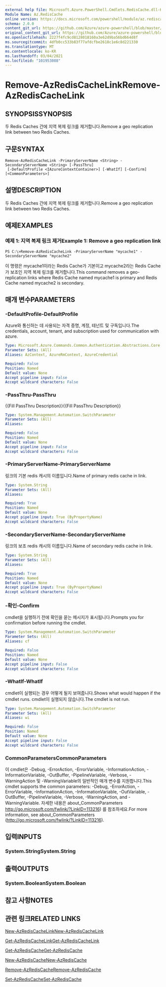 ```yaml
---
external help file: Microsoft.Azure.PowerShell.Cmdlets.RedisCache.dll-Help.xml
Module Name: Az.RedisCache
online version: https://docs.microsoft.com/powershell/module/az.rediscache/remove-azrediscachelink
schema: 2.0.0
content_git_url: https://github.com/Azure/azure-powershell/blob/master/src/RedisCache/RedisCache/help/Remove-AzRedisCacheLink.md
original_content_git_url: https://github.com/Azure/azure-powershell/blob/master/src/RedisCache/RedisCache/help/Remove-AzRedisCacheLink.md
ms.openlocfilehash: 2227f4fc9cd8128018160a3e62d9ba56bd664d8f
ms.sourcegitcommit: 4dfb0cc533b83f77afdcfbe2618c1e6c8d221330
ms.translationtype: MT
ms.contentlocale: ko-KR
ms.lasthandoff: 03/04/2021
ms.locfileid: "101953088"
---
```

# <span data-ttu-id="6151b-101">Remove-AzRedisCacheLink</span><span class="sxs-lookup"><span data-stu-id="6151b-101">Remove-AzRedisCacheLink</span></span>

## <span data-ttu-id="6151b-102">SYNOPSIS</span><span class="sxs-lookup"><span data-stu-id="6151b-102">SYNOPSIS</span></span>
<span data-ttu-id="6151b-103">두 Redis Caches 간에 지역 복제 링크를 제거합니다.</span><span class="sxs-lookup"><span data-stu-id="6151b-103">Remove a geo replication link between two Redis Caches.</span></span>

## <span data-ttu-id="6151b-104">구문</span><span class="sxs-lookup"><span data-stu-id="6151b-104">SYNTAX</span></span>

```
Remove-AzRedisCacheLink -PrimaryServerName <String> -SecondaryServerName <String> [-PassThru]
 [-DefaultProfile <IAzureContextContainer>] [-WhatIf] [-Confirm] [<CommonParameters>]
```

## <span data-ttu-id="6151b-105">설명</span><span class="sxs-lookup"><span data-stu-id="6151b-105">DESCRIPTION</span></span>
<span data-ttu-id="6151b-106">두 Redis Caches 간에 지역 복제 링크를 제거합니다.</span><span class="sxs-lookup"><span data-stu-id="6151b-106">Remove a geo replication link between two Redis Caches.</span></span>

## <span data-ttu-id="6151b-107">예제</span><span class="sxs-lookup"><span data-stu-id="6151b-107">EXAMPLES</span></span>

### <span data-ttu-id="6151b-108">예제 1: 지역 복제 링크 제거</span><span class="sxs-lookup"><span data-stu-id="6151b-108">Example 1: Remove a geo replication link</span></span>
```
PS C:\>Remove-AzRedisCacheLink -PrimaryServerName "mycache1" -SecondaryServerName "mycache2"
```

<span data-ttu-id="6151b-109">이 명령은 mycache1이라는 Redis Cache가 기본이고 mycache2라는 Redis Cache가 보조인 지역 복제 링크를 제거합니다.</span><span class="sxs-lookup"><span data-stu-id="6151b-109">This command removes a geo-replication links where Redis Cache named mycache1 is primary and Redis Cache named mycache2 is secondary.</span></span>

## <span data-ttu-id="6151b-110">매개 변수</span><span class="sxs-lookup"><span data-stu-id="6151b-110">PARAMETERS</span></span>

### <span data-ttu-id="6151b-111">-DefaultProfile</span><span class="sxs-lookup"><span data-stu-id="6151b-111">-DefaultProfile</span></span>
<span data-ttu-id="6151b-112">Azure와 통신하는 데 사용되는 자격 증명, 계정, 테넌트 및 구독입니다.</span><span class="sxs-lookup"><span data-stu-id="6151b-112">The credentials, account, tenant, and subscription used for communication with azure.</span></span>

```yaml
Type: Microsoft.Azure.Commands.Common.Authentication.Abstractions.Core.IAzureContextContainer
Parameter Sets: (All)
Aliases: AzContext, AzureRmContext, AzureCredential

Required: False
Position: Named
Default value: None
Accept pipeline input: False
Accept wildcard characters: False
```

### <span data-ttu-id="6151b-113">-PassThru</span><span class="sxs-lookup"><span data-stu-id="6151b-113">-PassThru</span></span>
<span data-ttu-id="6151b-114">{{Fill PassThru Description}}</span><span class="sxs-lookup"><span data-stu-id="6151b-114">{{Fill PassThru Description}}</span></span>

```yaml
Type: System.Management.Automation.SwitchParameter
Parameter Sets: (All)
Aliases:

Required: False
Position: Named
Default value: None
Accept pipeline input: False
Accept wildcard characters: False
```

### <span data-ttu-id="6151b-115">-PrimaryServerName</span><span class="sxs-lookup"><span data-stu-id="6151b-115">-PrimaryServerName</span></span>
<span data-ttu-id="6151b-116">링크의 기본 redis 캐시의 이름입니다.</span><span class="sxs-lookup"><span data-stu-id="6151b-116">Name of primary redis cache in link.</span></span>

```yaml
Type: System.String
Parameter Sets: (All)
Aliases:

Required: True
Position: Named
Default value: None
Accept pipeline input: True (ByPropertyName)
Accept wildcard characters: False
```

### <span data-ttu-id="6151b-117">-SecondaryServerName</span><span class="sxs-lookup"><span data-stu-id="6151b-117">-SecondaryServerName</span></span>
<span data-ttu-id="6151b-118">링크의 보조 redis 캐시의 이름입니다.</span><span class="sxs-lookup"><span data-stu-id="6151b-118">Name of secondary redis cache in link.</span></span>

```yaml
Type: System.String
Parameter Sets: (All)
Aliases:

Required: True
Position: Named
Default value: None
Accept pipeline input: True (ByPropertyName)
Accept wildcard characters: False
```

### <span data-ttu-id="6151b-119">-확인</span><span class="sxs-lookup"><span data-stu-id="6151b-119">-Confirm</span></span>
<span data-ttu-id="6151b-120">cmdlet을 실행하기 전에 확인을 묻는 메시지가 표시됩니다.</span><span class="sxs-lookup"><span data-stu-id="6151b-120">Prompts you for confirmation before running the cmdlet.</span></span>

```yaml
Type: System.Management.Automation.SwitchParameter
Parameter Sets: (All)
Aliases: cf

Required: False
Position: Named
Default value: None
Accept pipeline input: False
Accept wildcard characters: False
```

### <span data-ttu-id="6151b-121">-WhatIf</span><span class="sxs-lookup"><span data-stu-id="6151b-121">-WhatIf</span></span>
<span data-ttu-id="6151b-122">cmdlet이 실행되는 경우 어떻게 될지 보여줍니다.</span><span class="sxs-lookup"><span data-stu-id="6151b-122">Shows what would happen if the cmdlet runs.</span></span>
<span data-ttu-id="6151b-123">cmdlet이 실행되지 않습니다.</span><span class="sxs-lookup"><span data-stu-id="6151b-123">The cmdlet is not run.</span></span>

```yaml
Type: System.Management.Automation.SwitchParameter
Parameter Sets: (All)
Aliases: wi

Required: False
Position: Named
Default value: None
Accept pipeline input: False
Accept wildcard characters: False
```

### <span data-ttu-id="6151b-124">CommonParameters</span><span class="sxs-lookup"><span data-stu-id="6151b-124">CommonParameters</span></span>
<span data-ttu-id="6151b-125">이 cmdlet은 -Debug, -ErrorAction, -ErrorVariable, -InformationAction, -InformationVariable, -OutBuffer, -PipelineVariable, -Verbose, -WarningAction 및 -WarningVariable의 일반적인 매개 변수를 지원합니다.</span><span class="sxs-lookup"><span data-stu-id="6151b-125">This cmdlet supports the common parameters: -Debug, -ErrorAction, -ErrorVariable, -InformationAction, -InformationVariable, -OutVariable, -OutBuffer, -PipelineVariable, -Verbose, -WarningAction, and -WarningVariable.</span></span> <span data-ttu-id="6151b-126">자세한 내용은 about_CommonParameters http://go.microsoft.com/fwlink/?LinkID=113216) 를 참조하세요.</span><span class="sxs-lookup"><span data-stu-id="6151b-126">For more information, see about_CommonParameters (http://go.microsoft.com/fwlink/?LinkID=113216).</span></span>

## <span data-ttu-id="6151b-127">입력</span><span class="sxs-lookup"><span data-stu-id="6151b-127">INPUTS</span></span>

### <span data-ttu-id="6151b-128">System.String</span><span class="sxs-lookup"><span data-stu-id="6151b-128">System.String</span></span>

## <span data-ttu-id="6151b-129">출력</span><span class="sxs-lookup"><span data-stu-id="6151b-129">OUTPUTS</span></span>

### <span data-ttu-id="6151b-130">System.Boolean</span><span class="sxs-lookup"><span data-stu-id="6151b-130">System.Boolean</span></span>

## <span data-ttu-id="6151b-131">참고 사항</span><span class="sxs-lookup"><span data-stu-id="6151b-131">NOTES</span></span>

## <span data-ttu-id="6151b-132">관련 링크</span><span class="sxs-lookup"><span data-stu-id="6151b-132">RELATED LINKS</span></span>

[<span data-ttu-id="6151b-133">New-AzRedisCacheLink</span><span class="sxs-lookup"><span data-stu-id="6151b-133">New-AzRedisCacheLink</span></span>](./New-AzRedisCacheLink.md)

[<span data-ttu-id="6151b-134">Get-AzRedisCacheLink</span><span class="sxs-lookup"><span data-stu-id="6151b-134">Get-AzRedisCacheLink</span></span>](./Get-AzRedisCacheLink.md)

[<span data-ttu-id="6151b-135">Get-AzRedisCache</span><span class="sxs-lookup"><span data-stu-id="6151b-135">Get-AzRedisCache</span></span>](./Get-AzRedisCache.md)

[<span data-ttu-id="6151b-136">New-AzRedisCache</span><span class="sxs-lookup"><span data-stu-id="6151b-136">New-AzRedisCache</span></span>](./New-AzRedisCache.md)

[<span data-ttu-id="6151b-137">Remove-AzRedisCache</span><span class="sxs-lookup"><span data-stu-id="6151b-137">Remove-AzRedisCache</span></span>](./Remove-AzRedisCache.md)

[<span data-ttu-id="6151b-138">Set-AzRedisCache</span><span class="sxs-lookup"><span data-stu-id="6151b-138">Set-AzRedisCache</span></span>](./Set-AzRedisCache.md)
